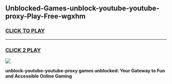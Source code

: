 
## Unblocked-Games-unblock-youtube-youtube-proxy-Play-Free-wgxhm
<h3>
<a href="https://premium76.site?title=unblock-youtube-youtube-proxy&ref=23A">CLICK TO PLAY</a></h3>
<hr>

<h3>
<a href="https://premium76.site?title=unblock-youtube-youtube-proxy&ref=23A">CLICK 2 PLAY</a>
  
</h3>

<a href="https://premium76.site?title=unblock-youtube-youtube-proxy&ref=23A"><img src="https://clearcache.store/games.png"></a>


**unblock-youtube-youtube-proxy games unblocked: Your Gateway to Fun and Accessible Online Gaming**
